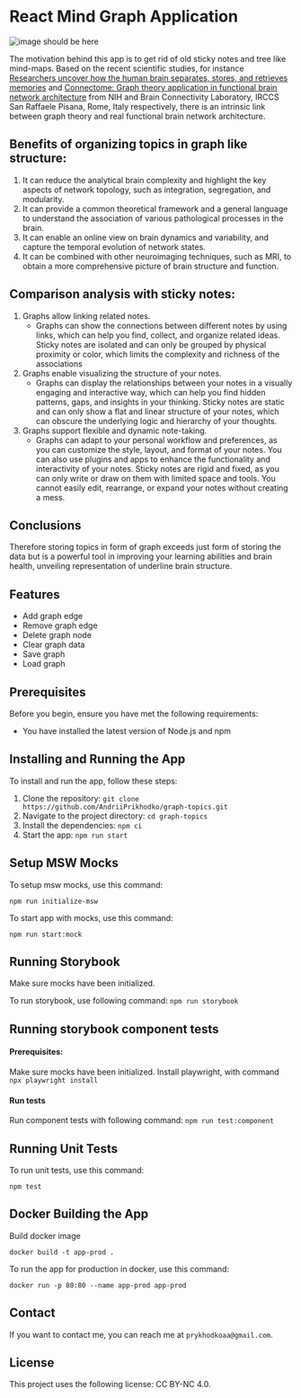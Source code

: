# React Mind Graph Application

![image should be here](https://i.imgur.com/DXSZfIl.png)

The motivation behind this app is to get rid of old sticky notes and tree like mind-maps. Based on the recent scientific studies, for instance [Researchers uncover how the human brain separates, stores, and retrieves memories](https://www.nih.gov/news-events/news-releases/researchers-uncover-how-human-brain-separates-stores-retrieves-memories) and [Connectome: Graph theory application in functional brain network architecture](https://www.sciencedirect.com/science/article/pii/S2467981X17300276) from NIH and Brain Connectivity Laboratory, IRCCS San Raffaele Pisana, Rome, Italy respectively, there is an intrinsic link between graph theory and real functional brain network architecture. 

## Benefits of organizing topics in graph like structure:
1. It can reduce the analytical brain complexity and highlight the key aspects of network topology, such as integration, segregation, and modularity.
2. It can provide a common theoretical framework and a general language to understand the association of various pathological processes in the brain.
3. It can enable an online view on brain dynamics and variability, and capture the temporal evolution of network states.
4. It can be combined with other neuroimaging techniques, such as MRI, to obtain a more comprehensive picture of brain structure and function.

## Comparison analysis with sticky notes:

1. Graphs allow linking related notes. 
    - Graphs can show the connections between different notes by using links, which can help you find, collect, and organize related ideas. Sticky notes are isolated and can only be grouped by physical proximity or color, which limits the complexity and richness of the associations
2. Graphs enable visualizing the structure of your notes.
    - Graphs can display the relationships between your notes in a visually engaging and interactive way, which can help you find hidden patterns, gaps, and insights in your thinking. Sticky notes are static and can only show a flat and linear structure of your notes, which can obscure the underlying logic and hierarchy of your thoughts.
3. Graphs support flexible and dynamic note-taking.
    - Graphs can adapt to your personal workflow and preferences, as you can customize the style, layout, and format of your notes. You can also use plugins and apps to enhance the functionality and interactivity of your notes. Sticky notes are rigid and fixed, as you can only write or draw on them with limited space and tools. You cannot easily edit, rearrange, or expand your notes without creating a mess.

## Conclusions
Therefore storing topics in form of graph exceeds just form of storing the data but is a powerful tool in improving your learning abilities and brain health, unveiling representation of underline brain structure.


## Features

- Add graph edge
- Remove graph edge
- Delete graph node
- Clear graph data
- Save graph
- Load graph

## Prerequisites

Before you begin, ensure you have met the following requirements:

- You have installed the latest version of Node.js and npm

## Installing and Running the App

To install and run the app, follow these steps:

1. Clone the repository:
```git clone https://github.com/AndriiPrikhodko/graph-topics.git```
2. Navigate to the project directory:
```cd graph-topics```
3. Install the dependencies:
```npm ci```
4. Start the app:
```npm run start```

## Setup MSW Mocks

To setup msw mocks, use this command:

```npm run initialize-msw```

To start app with mocks, use this command:

```npm run start:mock```

## Running Storybook
Make sure mocks have been initialized.

To run storybook, use following command:
```npm run storybook```

## Running storybook component tests
#### Prerequisites: 
Make sure mocks have been initialized.
Install playwright, with command
```npx playwright install```
#### Run tests
Run component tests with following command:
```npm run test:component```

## Running Unit Tests

To run unit tests, use this command:

```npm test```


## Docker Building the App

Build docker image

```docker build -t app-prod .```

To run the app for production in docker, use this command:

```docker run -p 80:80 --name app-prod app-prod```

## Contact

If you want to contact me, you can reach me at `prykhodkoaa@gmail.com`.

## License

This project uses the following license: CC BY-NC 4.0.
